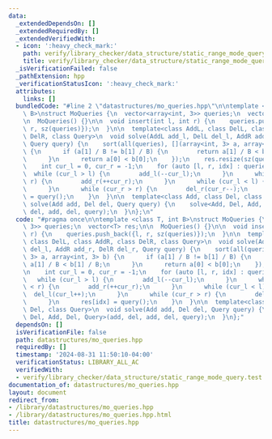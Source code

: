```yaml
---
data:
  _extendedDependsOn: []
  _extendedRequiredBy: []
  _extendedVerifiedWith:
  - icon: ':heavy_check_mark:'
    path: verify/library_checker/data_structure/static_range_mode_query.test.cpp
    title: verify/library_checker/data_structure/static_range_mode_query.test.cpp
  _isVerificationFailed: false
  _pathExtension: hpp
  _verificationStatusIcon: ':heavy_check_mark:'
  attributes:
    links: []
  bundledCode: "#line 2 \"datastructures/mo_queries.hpp\"\n\ntemplate <class T, int\
    \ B>\nstruct MoQueries {\n  vector<array<int, 3>> queries;\n  vector<T> res;\n\
    \n  MoQueries() {}\n\n  void insert(int l, int r) {\n    queries.push_back({l,\
    \ r, sz(queries)});\n  }\n\n  template<class AddL, class DelL, class AddR, class\
    \ DelR, class Query>\n  void solve(AddL add_l, DelL del_l, AddR add_r, DelR del_r,\
    \ Query query) {\n    sort(all(queries), [](array<int, 3> a, array<int, 3> b)\
    \ {\n      if (a[1] / B != b[1] / B) {\n        return a[1] / B < b[1] / B;\n\
    \      }\n      return a[0] < b[0];\n    });\n    res.resize(sz(queries));\n\n\
    \    int cur_l = 0, cur_r = -1;\n    for (auto [l, r, idx] : queries) {\n    \
    \  while (cur_l > l) {\n        add_l(--cur_l);\n      }\n      while (cur_r <\
    \ r) {\n        add_r(++cur_r);\n      }\n      while (cur_l < l) {\n        del_l(cur_l++);\n\
    \      }\n      while (cur_r > r) {\n        del_r(cur_r--);\n      }\n      res[idx]\
    \ = query();\n    }\n  }\n\n  template<class Add, class Del, class Query>\n  void\
    \ solve(Add add, Del del, Query query) {\n    solve<Add, Del, Add, Del, Query>(add,\
    \ del, add, del, query);\n  }\n};\n"
  code: "#pragma once\n\ntemplate <class T, int B>\nstruct MoQueries {\n  vector<array<int,\
    \ 3>> queries;\n  vector<T> res;\n\n  MoQueries() {}\n\n  void insert(int l, int\
    \ r) {\n    queries.push_back({l, r, sz(queries)});\n  }\n\n  template<class AddL,\
    \ class DelL, class AddR, class DelR, class Query>\n  void solve(AddL add_l, DelL\
    \ del_l, AddR add_r, DelR del_r, Query query) {\n    sort(all(queries), [](array<int,\
    \ 3> a, array<int, 3> b) {\n      if (a[1] / B != b[1] / B) {\n        return\
    \ a[1] / B < b[1] / B;\n      }\n      return a[0] < b[0];\n    });\n    res.resize(sz(queries));\n\
    \n    int cur_l = 0, cur_r = -1;\n    for (auto [l, r, idx] : queries) {\n   \
    \   while (cur_l > l) {\n        add_l(--cur_l);\n      }\n      while (cur_r\
    \ < r) {\n        add_r(++cur_r);\n      }\n      while (cur_l < l) {\n      \
    \  del_l(cur_l++);\n      }\n      while (cur_r > r) {\n        del_r(cur_r--);\n\
    \      }\n      res[idx] = query();\n    }\n  }\n\n  template<class Add, class\
    \ Del, class Query>\n  void solve(Add add, Del del, Query query) {\n    solve<Add,\
    \ Del, Add, Del, Query>(add, del, add, del, query);\n  }\n};"
  dependsOn: []
  isVerificationFile: false
  path: datastructures/mo_queries.hpp
  requiredBy: []
  timestamp: '2024-08-31 11:50:10-04:00'
  verificationStatus: LIBRARY_ALL_AC
  verifiedWith:
  - verify/library_checker/data_structure/static_range_mode_query.test.cpp
documentation_of: datastructures/mo_queries.hpp
layout: document
redirect_from:
- /library/datastructures/mo_queries.hpp
- /library/datastructures/mo_queries.hpp.html
title: datastructures/mo_queries.hpp
---
```

